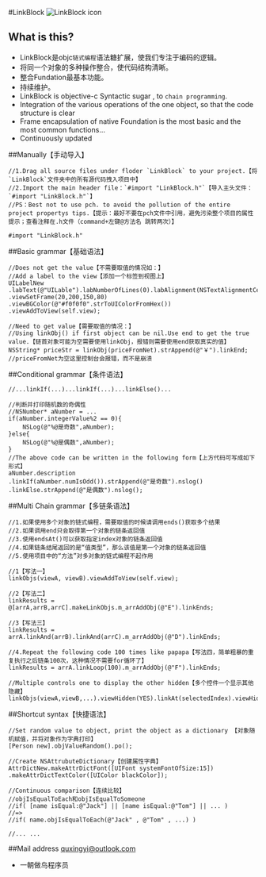 #LinkBlock
![LinkBlock icon](http://ico.ooopic.com/ajax/iconpng/?id=98399.png)

## What is this?
* LinkBlock是objc`链式编程`语法糖扩展，使我们专注于编码的逻辑。
* 将同一个对象的多种操作整合，使代码结构清晰。
* 整合Fundation最基本功能。
* 持续维护。
* LinkBlock is objective-c Syntactic sugar , to `chain programming`.
* Integration of the various operations of the one object, so that the code structure is clear
* Frame encapsulation of native Foundation is the most basic and the most common functions...
* Continuously updated

##Manually【手动导入】
```objc
//1.Drag all source files under floder `LinkBlock` to your project.【将`LinkBlock`文件夹中的所有源代码拽入项目中】
//2.Import the main header file：`#import "LinkBlock.h"`【导入主头文件：`#import "LinkBlock.h"`】
//PS：Best not to use pch. to avoid the pollution of the entire project propertys tips.【提示：最好不要在pch文件中引用，避免污染整个项目的属性提示；查看注释在.h文件（command+左键@方法名 跳转两次）】

#import "LinkBlock.h"
```
##Basic grammar【基础语法】
```objc
//Does not get the value【不需要取值的情况如：】
//Add a label to the view【添加一个标签到视图上】
UILabelNew
.labText(@"UILable").labNumberOfLines(0).labAlignment(NSTextAlignmentCenter)
.viewSetFrame(20,200,150,80)
.viewBGColor(@"#f0f0f0".strToUIColorFromHex())
.viewAddToView(self.view);

//Need to get value【需要取值的情况：】
//Using linkObj() if first object can be nil.Use end to get the true value.【链首对象可能为空需要使用linkObj，报错则需要使用end获取真实的值】
NSString* priceStr = linkObj(priceFromNet).strAppend(@"￥").linkEnd;
//priceFromNet为空这里控制台会报错，而不是崩溃
```

##Conditional grammar【条件语法】
```objc
//...linkIf(...)...linkIf(...)...linkElse()...

//判断并打印随机数的奇偶性
//NSNumber* aNumber = ...
if(aNumber.integerValue%2 == 0){
    NSLog(@"%@是奇数",aNumber);
}else{
    NSLog(@"%@是偶数",aNumber);
}
//The above code can be written in the following form【上方代码可写成如下形式】
aNumber.description
.linkIf(aNumber.numIsOdd()).strAppend(@"是奇数").nslog()
.linkElse.strAppend(@"是偶数").nslog();
```

##Multi Chain grammar【多链条语法】
```objc
//1.如果使用多个对象的链式编程，需要取值的时候请调用ends()获取多个结果
//2.如果调用end只会取得第一个对象的链条返回值
//3.使用endsAt()可以获取指定index对象的链条返回值
//4.如果链条结尾返回的是“值类型”，那么该值是第一个对象的链条返回值
//5.使用项目中的“方法”对多对象的链式编程不起作用

//1【写法一】
linkObjs(viewA, viewB).viewAddToView(self.view);

//2【写法二】
linkResults = @[arrA,arrB,arrC].makeLinkObjs.m_arrAddObj(@"E").linkEnds;

//3【写法三】
linkResults = arrA.linkAnd(arrB).linkAnd(arrC).m_arrAddObj(@"D").linkEnds;

//4.Repeat the following code 100 times like papapa【写法四，简单粗暴的重复执行之后链条100次，这种情况不需要for循环了】
linkResults = arrA.linkLoop(100).m_arrAddObj(@"F").linkEnds;

//Multiple controls one to display the other hidden【多个控件一个显示其他隐藏】
linkObjs(viewA,viewB,...).viewHidden(YES).linkAt(selectedIndex).viewHidden(NO);
```

##Shortcut syntax【快捷语法】
```objc
//Set random value to object, print the object as a dictionary 【对象随机赋值，并将对象作为字典打印】
[Person new].objValueRandom().po();

//Create NSAttrubuteDictionary【创建属性字典】
AttrDictNew.makeAttrDictFont([UIFont systemFontOfSize:15])
.makeAttrDictTextColor([UIColor blackColor]);

//Continuous comparison【连续比较】
//objIsEqualToEach和objIsEqualToSomeone
//if( [name isEqual:@"Jack"] || [name isEqual:@"Tom"] || ... )
//=>
//if( name.objIsEqualToEach(@"Jack" , @"Tom" , ...) )

//... ...
```

##Mail address quxingyi@outlook.com
* 一朝做鸟程序员
